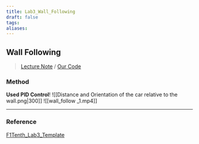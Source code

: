 ```yaml
---
title: Lab3_Wall_Following
draft: false
tags: 
aliases:
---
```

## Wall Following
> [Lecture Note](https://docs.google.com/presentation/d/1H6l5HvkefJPAyuRftv1JV3KtEk-WnOrcsy0wCVPfayc/edit#slide=id.g10b78b0084f_0_685) / [Our Code](https://github.com/thejourneyofbabo/f1sim_ws/tree/master/src/lecture_ws/f1tenth_lab3_template)
### Method
**Used PID Control**!
![[Distance and Orientation of the car relative to the wall.png|300]]
![[wall_follow _1.mp4]]

---
### Reference
[F1Tenth_Lab3_Template](https://github.com/f1tenth/f1tenth_lab3_template)
